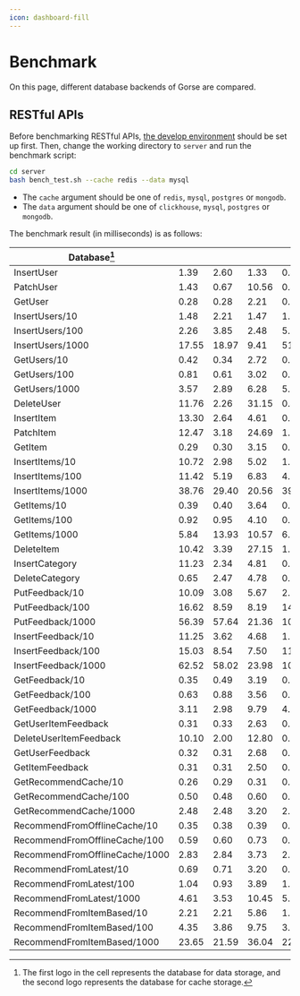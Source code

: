 ```yaml
---
icon: dashboard-fill
---
```

# Benchmark

On this page, different database backends of Gorse are compared.

## RESTful APIs

Before benchmarking RESTful APIs, [the develop environment](contribution-guide#setup-develop-environment) should be set up first. Then, change the working directory to `server` and run the benchmark script:

```bash
cd server
bash bench_test.sh --cache redis --data mysql
```

- The `cache` argument should be one of `redis`, `mysql`, `postgres` or `mongodb`.
- The `data` argument should be one of `clickhouse`, `mysql`, `postgres` or `mongodb`.

The benchmark result (in milliseconds) is as follows:

| Database[^1] | <FontIcon icon="mysql"/> <FontIcon icon="redis"/> | <FontIcon icon="postgresql"/> <FontIcon icon="redis"/> | <FontIcon icon="clickhouse"/> <FontIcon icon="redis"/> | <FontIcon icon="mongodb"/> <FontIcon icon="redis"/> | <FontIcon icon="mysql"/> <FontIcon icon="mysql"/> | <FontIcon icon="postgresql"/> <FontIcon icon="postgresql"/> | <FontIcon icon="mongodb"/> <FontIcon icon="mongodb"/> |
|-|-|-|-|-|-|-|-|
| InsertUser | 1.39 | 2.60 | 1.33 | 0.45 | 17.97 | 4.03 | 0.41 |
| PatchUser | 1.43 | 0.67 | 10.56 | 0.44 | 19.55 | 4.49 | 0.41 |
| GetUser | 0.28 | 0.28 | 2.21 | 0.30 | 0.30 | 0.30 | 0.20 |
| InsertUsers/10 | 1.48 | 2.21 | 1.47 | 1.00 | 21.59 | 4.51 | 0.92 |
| InsertUsers/100 | 2.26 | 3.85 | 2.48 | 5.01 | 17.97 | 7.52 | 4.95 |
| InsertUsers/1000 | 17.55 | 18.97 | 9.41 | 51.13 | 52.84 | 40.60 | 46.63 |
| GetUsers/10 | 0.42 | 0.34 | 2.72 | 0.37 | 0.44 | 0.35 | 0.27 |
| GetUsers/100 | 0.81 | 0.61 | 3.02 | 0.83 | 0.90 | 0.69 | 0.63 |
| GetUsers/1000 | 3.57 | 2.89 | 6.28 | 5.20 | 4.81 | 10.23 | 3.85 |
| DeleteUser | 11.76 | 2.26 | 31.15 | 0.45 | 12.27 | 2.40 | 0.37 |
| InsertItem | 13.30 | 2.64 | 4.61 | 0.89 | 38.12 | 8.70 | 1.22 |
| PatchItem | 12.47 | 3.18 | 24.69 | 1.30 | 41.50 | 9.47 | 1.80 |
| GetItem | 0.29 | 0.30 | 3.15 | 0.21 | 0.37 | 0.37 | 0.26 |
| InsertItems/10 | 10.72 | 2.98 | 5.02 | 1.09 | 18.32 | 7.57 | 2.70 |
| InsertItems/100 | 11.42 | 5.19 | 6.83 | 4.50 | 46.67 | 15.04 | 13.01 |
| InsertItems/1000 | 38.76 | 29.40 | 20.56 | 39.57 | 454.27 | 91.44 | 101.66 |
| GetItems/10 | 0.39 | 0.40 | 3.64 | 0.32 | 0.49 | 0.48 | 0.31 |
| GetItems/100 | 0.92 | 0.95 | 4.10 | 0.85 | 1.22 | 1.15 | 0.87 |
| GetItems/1000 | 5.84 | 13.93 | 10.57 | 6.65 | 7.71 | 5.85 | 6.42 |
| DeleteItem | 10.42 | 3.39 | 27.15 | 1.06 | 25.00 | 6.15 | 1.73 |
| InsertCategory | 11.23 | 2.34 | 4.81 | 0.57 | 21.02 | 4.92 | 0.71 |
| DeleteCategory | 0.65 | 2.47 | 4.78 | 0.60 | 1.03 | 2.87 | 0.64 |
| PutFeedback/10 | 10.09 | 3.08 | 5.67 | 2.28 | 31.26 | 8.33 | 2.65 |
| PutFeedback/100 | 16.62 | 8.59 | 8.19 | 14.43 | 53.50 | 20.48 | 17.79 |
| PutFeedback/1000 | 56.39 | 57.64 | 21.36 | 105.29 | 185.60 | 102.84 | 148.21 |
| InsertFeedback/10 | 11.25 | 3.62 | 4.68 | 1.93 | 32.90 | 7.96 | 2.63 |
| InsertFeedback/100 | 15.03 | 8.54 | 7.50 | 11.43 | 56.50 | 16.54 | 17.32 |
| InsertFeedback/1000 | 62.52 | 58.02 | 23.98 | 103.05 | 152.69 | 121.93 | 153.70 |
| GetFeedback/10 | 0.35 | 0.49 | 3.19 | 0.29 | 0.43 | 0.45 | 0.28 |
| GetFeedback/100 | 0.63 | 0.88 | 3.56 | 0.70 | 0.85 | 0.82 | 0.70 |
| GetFeedback/1000 | 3.11 | 2.98 | 9.79 | 4.56 | 4.26 | 2.97 | 4.78 |
| GetUserItemFeedback | 0.31 | 0.33 | 2.63 | 0.23 | 0.39 | 0.37 | 0.23 |
| DeleteUserItemFeedback | 10.10 | 2.00 | 12.80 | 0.24 | 10.93 | 2.25 | 0.28 |
| GetUserFeedback | 0.32 | 0.31 | 2.68 | 0.26 | 0.38 | 0.34 | 0.23 |
| GetItemFeedback | 0.31 | 0.31 | 2.50 | 0.22 | 0.38 | 0.35 | 0.22 |
| GetRecommendCache/10 | 0.26 | 0.29 | 0.31 | 0.27 | 0.68 | 0.63 | 0.44 |
| GetRecommendCache/100 | 0.50 | 0.48 | 0.60 | 0.49 | 3.05 | 1.30 | 1.25 |
| GetRecommendCache/1000 | 2.48 | 2.48 | 3.20 | 2.67 | 119.33 | 13.80 | 8.25 |
| RecommendFromOfflineCache/10 | 0.35 | 0.38 | 0.39 | 0.34 | 0.93 | 0.76 | 0.58 |
| RecommendFromOfflineCache/100 | 0.59 | 0.60 | 0.73 | 0.58 | 1.98 | 1.49 | 1.43 |
| RecommendFromOfflineCache/1000 | 2.83 | 2.84 | 3.73 | 2.87 | 14.69 | 5.11 | 7.89 |
| RecommendFromLatest/10 | 0.69 | 0.71 | 3.20 | 0.61 | 1.47 | 1.23 | 0.91 |
| RecommendFromLatest/100 | 1.04 | 0.93 | 3.89 | 1.13 | 2.82 | 1.69 | 2.21 |
| RecommendFromLatest/1000 | 4.61 | 3.53 | 10.45 | 5.14 | 20.44 | 5.45 | 9.37 |
| RecommendFromItemBased/10 | 2.21 | 2.21 | 5.86 | 1.94 | 6.75 | 5.10 | 3.79 |
| RecommendFromItemBased/100 | 4.35 | 3.86 | 9.75 | 3.87 | 21.53 | 10.08 | 10.81 |
| RecommendFromItemBased/1000 | 23.65 | 21.59 | 36.04 | 22.25 | 183.78 | 57.02 | 59.73 |

[^1]: The first logo in the cell represents the database for data storage, and the second logo represents the database for cache storage.
